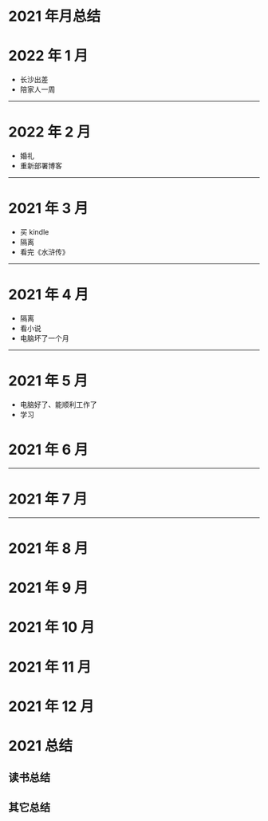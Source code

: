 # 2021 年月总结

# 2022 年 1 月

- 长沙出差
- 陪家人一周

---

# 2022 年 2 月

- 婚礼
- 重新部署博客

---

# 2021 年 3 月

- 买 kindle
- 隔离
- 看完《水浒传》

---

# 2021 年 4 月

- 隔离
- 看小说
- 电脑坏了一个月

---

# 2021 年 5 月

- 电脑好了、能顺利工作了
- 学习

# 2021 年 6 月

---

# 2021 年 7 月

---

# 2021 年 8 月

# 2021 年 9 月

# 2021 年 10 月

# 2021 年 11 月

# 2021 年 12 月

# 2021 总结

## 读书总结

## 其它总结
